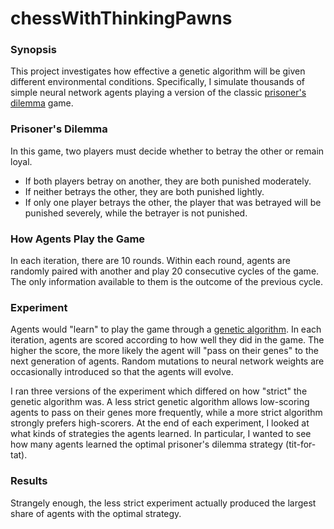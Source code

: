 # chessWithThinkingPawns

### Synopsis
This project investigates how effective a genetic algorithm will be given different environmental conditions. Specifically, I simulate thousands of simple neural network agents playing a version of the classic [prisoner's dilemma](https://www.investopedia.com/articles/investing/110513/utilizing-prisoners-dilemma-business-and-economy.asp) game. 


### Prisoner's Dilemma
In this game, two players must decide whether to betray the other or remain loyal.
- If both players betray on another, they are both punished moderately. 
- If neither betrays the other, they are both punished lightly. 
- If only one player betrays the other, the player that was betrayed will be punished severely, while the betrayer is not punished. 

### How Agents Play the Game
In each iteration, there are 10 rounds. Within each round, agents are randomly paired with another and play 20 consecutive cycles of the game. The only information available to them is the outcome of the previous cycle.

### Experiment
Agents would "learn" to play the game through a [genetic algorithm](https://pub.towardsai.net/genetic-algorithm-ga-introduction-with-example-code-e59f9bc58eaf). In each iteration, agents are scored according to how well they did in the game. The higher the score, the more likely the agent will "pass on their genes" to the next generation of agents. Random mutations to neural network weights are occasionally introduced so that the agents will evolve.

I ran three versions of the experiment which differed on how "strict" the genetic algorithm was. A less strict genetic algorithm allows low-scoring agents to pass on their genes more frequently, while a more strict algorithm strongly prefers high-scorers. At the end of each experiment, I looked at what kinds of strategies the agents learned. In particular, I wanted to see how many agents learned the optimal prisoner's dilemma strategy (tit-for-tat).

### Results
Strangely enough, the less strict experiment actually produced the largest share of agents with the optimal strategy.

